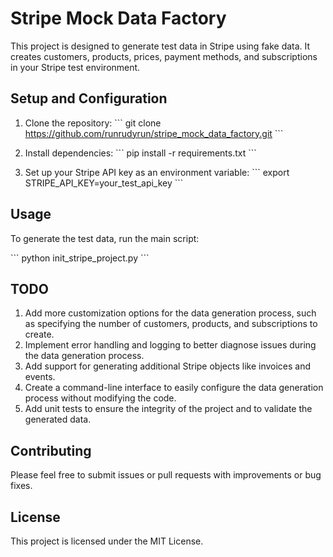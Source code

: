 # Stripe Mock Data Factory

This project is designed to generate test data in Stripe using fake data. It creates customers, products, prices, payment methods, and subscriptions in your Stripe test environment.

## Setup and Configuration

1. Clone the repository:
\```
git clone https://github.com/runrudyrun/stripe_mock_data_factory.git
\```

2. Install dependencies:
\```
pip install -r requirements.txt
\```

3. Set up your Stripe API key as an environment variable:
\```
export STRIPE_API_KEY=your_test_api_key
\```

## Usage

To generate the test data, run the main script:

\```
python init_stripe_project.py
\```

## TODO

1. Add more customization options for the data generation process, such as specifying the number of customers, products, and subscriptions to create.
2. Implement error handling and logging to better diagnose issues during the data generation process.
3. Add support for generating additional Stripe objects like invoices and events.
4. Create a command-line interface to easily configure the data generation process without modifying the code.
5. Add unit tests to ensure the integrity of the project and to validate the generated data.

## Contributing

Please feel free to submit issues or pull requests with improvements or bug fixes.

## License

This project is licensed under the MIT License.